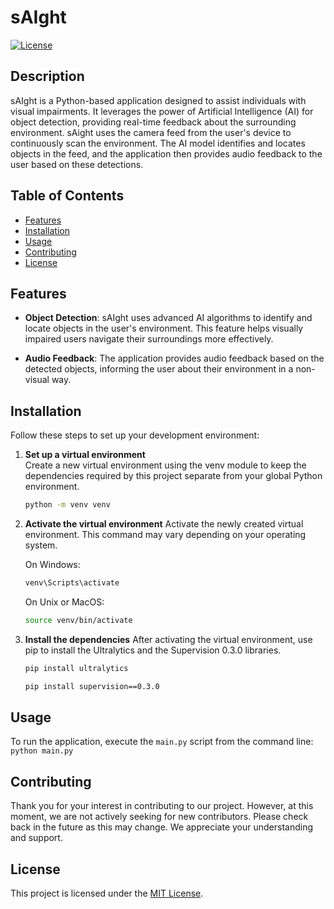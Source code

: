 # sAIght

[![License](https://img.shields.io/badge/license-MIT-blue.svg)](LICENSE)

## Description

sAIght is a Python-based application designed to assist individuals with visual impairments. It leverages the power of Artificial Intelligence (AI) for object detection, providing real-time feedback about the surrounding environment.
sAight uses the camera feed from the user's device to continuously scan the environment. The AI model identifies and locates objects in the feed, and the application then provides audio feedback to the user based on these detections.


## Table of Contents

- [Features](#features)
- [Installation](#installation)
- [Usage](#usage)
- [Contributing](#contributing)
- [License](#license)

## Features

- **Object Detection**: sAIght uses advanced AI algorithms to identify and locate objects in the user's environment. This feature helps visually impaired users navigate their surroundings more effectively.

- **Audio Feedback**: The application provides audio feedback based on the detected objects, informing the user about their environment in a non-visual way.

## Installation

Follow these steps to set up your development environment:

1. **Set up a virtual environment**  
   Create a new virtual environment using the venv module to keep the dependencies required by this project separate from your global Python environment.

   ```bash
   python -m venv venv
    ```
2. **Activate the virtual environment**
    Activate the newly created virtual environment. This command may vary depending on your operating system.

    On Windows:

   ```bash
   venv\Scripts\activate
    ```
    On Unix or MacOS:
    ```bash
    source venv/bin/activate
    ```
3. **Install the dependencies**
    After activating the virtual environment, use pip to install the Ultralytics and the Supervision 0.3.0 libraries. 
    ```bash    
    pip install ultralytics
    ```
    ```bash    
    pip install supervision==0.3.0
    ```
## Usage

To run the application, execute the `main.py` script from the command line:
    `python main.py`
## Contributing

Thank you for your interest in contributing to our project. However, at this moment, we are not actively seeking for new contributors. Please check back in the future as this may change. We appreciate your understanding and support.

## License

This project is licensed under the [MIT License](LICENSE.md).
